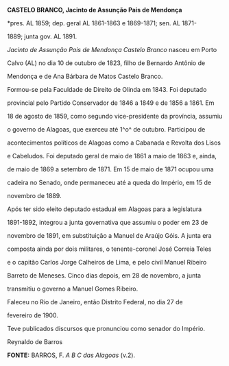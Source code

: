 **CASTELO BRANCO, Jacinto de Assunção Pais de Mendonça**



\*pres. AL 1859; dep. geral AL 1861-1863 e 1869-1871; sen. AL 1871-

1889; junta gov. AL 1891.



*Jacinto de Assunção Pais de Mendonça Castelo Branco* nasceu em Porto

Calvo (AL) no dia 10 de outubro de 1823, filho de Bernardo Antônio de

Mendonça e de Ana Bárbara de Matos Castelo Branco.



Formou-se pela Faculdade de Direito de Olinda em 1843. Foi deputado

provincial pelo Partido Conservador de 1846 a 1849 e de 1856 a 1861. Em

18 de agosto de 1859, como segundo vice-presidente da província, assumiu

o governo de Alagoas, que exerceu até 1^o^ de outubro. Participou de

acontecimentos políticos de Alagoas como a Cabanada e Revolta dos Lisos

e Cabeludos. Foi deputado geral de maio de 1861 a maio de 1863 e, ainda,

de maio de 1869 a setembro de 1871. Em 15 de maio de 1871 ocupou uma

cadeira no Senado, onde permaneceu até a queda do Império, em 15 de

novembro de 1889.



Após ter sido eleito deputado estadual em Alagoas para a legislatura

1891-1892, integrou a junta governativa que assumiu o poder em 23 de

novembro de 1891, em substituição a Manuel de Araújo Góis. A junta era

composta ainda por dois militares, o tenente-coronel José Correia Teles

e o capitão Carlos Jorge Calheiros de Lima, e pelo civil Manuel Ribeiro

Barreto de Meneses. Cinco dias depois, em 28 de novembro, a junta

transmitiu o governo a Manuel Gomes Ribeiro.



Faleceu no Rio de Janeiro, então Distrito Federal, no dia 27 de

fevereiro de 1900.



Teve publicados discursos que pronunciou como senador do Império.



Reynaldo de Barros



**FONTE:** BARROS, F. *A B C das Alagoas* (v.2).


